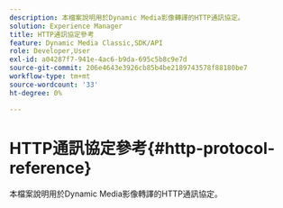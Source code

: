 ```yaml
---
description: 本檔案說明用於Dynamic Media影像轉譯的HTTP通訊協定。
solution: Experience Manager
title: HTTP通訊協定參考
feature: Dynamic Media Classic,SDK/API
role: Developer,User
exl-id: a04287f7-941e-4ac6-b9da-695c5b8c9e7d
source-git-commit: 206e4643e3926cb85b4be2189743578f88180be7
workflow-type: tm+mt
source-wordcount: '33'
ht-degree: 0%

---
```


# HTTP通訊協定參考{#http-protocol-reference}

本檔案說明用於Dynamic Media影像轉譯的HTTP通訊協定。
